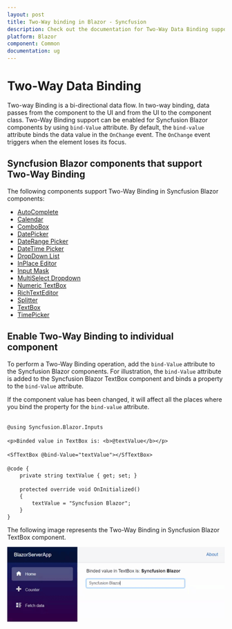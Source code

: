 ```yaml
---
layout: post
title: Two-Way binding in Blazor - Syncfusion
description: Check out the documentation for Two-Way Data Binding support by using the Syncfusion Blazor Components.
platform: Blazor
component: Common
documentation: ug
---
```


# Two-Way Data Binding

Two-way Binding is a bi-directional data flow. In two-way binding, data passes from the component to the UI and from the UI to the component class. Two-Way Binding support can be enabled for Syncfusion Blazor components by using `bind-Value` attribute. By default, the `bind-value` attribute binds the data value in the `OnChange` event. The `OnChange` event triggers when the element loses its focus.

## Syncfusion Blazor components that support Two-Way Binding

The following components support Two-Way Binding in Syncfusion Blazor components:

* [AutoComplete](https://blazor.syncfusion.com/documentation/autocomplete/data-binding)
* [Calendar](https://blazor.syncfusion.com/documentation/calendar/data-binding)
* [ComboBox](https://blazor.syncfusion.com/documentation/combobox/data-binding)
* [DatePicker](https://blazor.syncfusion.com/documentation/datepicker/data-binding)
* [DateRange Picker](https://blazor.syncfusion.com/documentation/daterangepicker/data-binding)
* [DateTime Picker](https://blazor.syncfusion.com/documentation/datetime-picker/data-binding)
* [DropDown List](https://blazor.syncfusion.com/documentation/dropdown-list/data-binding)
* [InPlace Editor](https://blazor.syncfusion.com/documentation/in-place-editor/data-binding)
* [Input Mask](https://blazor.syncfusion.com/documentation/input-mask/data-binding)
* [MultiSelect Dropdown](https://blazor.syncfusion.com/documentation/multiselect-dropdown/data-binding)
* [Numeric TextBox](https://blazor.syncfusion.com/documentation/numeric-textbox/data-binding)
* [RichTextEditor](https://blazor.syncfusion.com/documentation/rich-text-editor/data-binding)
* [Splitter](https://blazor.syncfusion.com/documentation/splitter/two-way-binding)
* [TextBox](https://blazor.syncfusion.com/documentation/textbox/data-binding)
* [TimePicker](https://blazor.syncfusion.com/documentation/timepicker/data-binding)

## Enable Two-Way Binding to individual component

To perform a Two-Way Binding operation, add the `bind-Value` attribute to the Syncfusion Blazor components. For illustration, the `bind-Value` attribute is added to the Syncfusion Blazor TextBox component and binds a property to the `bind-Value` attribute.

If the component value has been changed, it will affect all the places where you bind the property for the `bind-value` attribute.

```cshtml

@using Syncfusion.Blazor.Inputs

<p>Binded value in TextBox is: <b>@textValue</b></p>

<SfTextBox @bind-Value="textValue"></SfTextBox>

@code {
    private string textValue { get; set; }

    protected override void OnInitialized()
    {
        textValue = "Syncfusion Blazor";
    }
}

```

The following image represents the Two-Way Binding in Syncfusion Blazor TextBox component.

![Two-Way Binding in Syncfusion Blazor](images/two-way-binding.gif)
